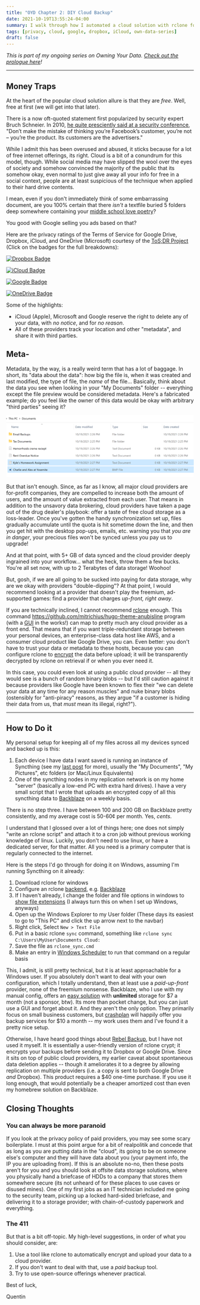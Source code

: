 ```yaml
---
title: "OYD Chapter 2: DIY Cloud Backup"
date: 2021-10-19T13:55:24-04:00
summary: I walk through how I automated a cloud solution with rclone for less than a dollar a month.
tags: [privacy, cloud, google, dropbox, iCloud, own-data-series]
draft: false
---
```

*This is part of my ongoing series on Owning Your Data. [Check out the prologue here](/posts/own-data-intro/)!*

---

## Money Traps

At the heart of the popular cloud solution allure is that they are *free*. Well, free at first (we will get into that later).

There is a now oft-quoted statement first popularized by security expert Bruch Schneier. In 2010, [he quite presciently said at a security conference](https://www.information-age.com/facebook-is-deliberately-killing-privacy-says-schneier-1290603/), "Don’t make the mistake of thinking you’re Facebook’s customer, you’re not – you’re the product. Its customers are the advertisers."

While I admit this has been overused and abused, it sticks because for a lot of free internet offerings, its right. Cloud is a bit of a conundrum for this model, though. While social media may have slipped the wool over the eyes of society and somehow convinced the majority of the public that its somehow okay, even normal to just give away all your info for free in a social context, people are at least suspicious of the technique when applied to their hard drive contents.

I mean, even if you don't immediately think of some embarrassing document, are you 100% certain that there *isn't* a textfile buried 5 folders deep somewhere containing your [middle school love poetry](https://xkcd.com/1360/)?

You good with Google selling you ads based on that?

Here are the privacy ratings of the Terms of Service for Google Drive, Dropbox, iCloud, and OneDrive (Microsoft) courtesy of the [ToS;DR Project](https://tosdr.org/en/about) (Click on the badges for the full breakdowns):

[![Dropbox Badge](https://shields.tosdr.org/en_270.svg)](https://tosdr.org/en/service/270)

[![iCloud Badge](https://shields.tosdr.org/en_291.svg)](https://tosdr.org/en/service/291)

[![Google Badge](https://shields.tosdr.org/en_217.svg)](https://tosdr.org/en/service/217)

[![OneDrive Badge](https://shields.tosdr.org/en_244.svg)](https://tosdr.org/en/service/244)

Some of the highlights:

* iCloud (Apple), Microsoft and Google reserve the right to delete any of your data, with *no notice*, and for *no reason*.
* All of these providers track your location and other "metadata", and share it with third parties.

## Meta-

Metadata, by the way, is a really weird term that has a lot of baggage. In short, its "data about the data": how big the file is, when it was created and last modified, the type of file, the *name* of the file... Basically, think about the data you see when looking in your "My Documents" folder -- everything except the file preview would be considered metadata. Here's a fabricated example; do you feel like the owner of this data would be okay with arbitrary "third parties" seeing it?

![Example of someone's documents](mydocumentsexample.png)

But that isn't enough. Since, as far as I know, all major cloud providers are for-profit companies, they are compelled to increase both the amount of users, and the amount of value extracted from each user. That means in addition to the unsavory data brokering, cloud providers have taken a page out of the drug dealer's playbook: offer a taste of free cloud storage as a loss-leader. Once you've gotten the handy synchronization set up, files gradually accumulate until the quota is hit sometime down the line, and then you get hit with the desktop pop-ups, emails, etc. warning you that *you are in danger*, your precious files won't be synced unless you pay us to upgrade!

And at that point, with 5+ GB of data synced and the cloud provider deeply ingrained into your workflow... what the heck, throw them a few bucks. You're all set now, with up to 2 Terabytes of data storage! Woohoo!

But, gosh, if we are all going to be sucked into paying for data storage, why are we okay with providers "double-dipping"? At that point, I would recommend looking at a provider that doesn't play the freemium, ad-supported games: find a provider that charges *up-front, right away*.

If you are technically inclined, I cannot recommend [rclone](https://rclone.org/) enough. This command <https://github.com/mitrichius/hugo-theme-anubisline> program (with a [GUI](https://rclone.org/gui/) in the works!) can map to pretty much any cloud provider as a front end. That means that if you want triple-redundant storage between your personal devices, an enterprise-class data host like AWS, and a consumer cloud product like Google Drive, you can. Even better: you don't have to trust your data or metadata to these hosts, because you can configure rclone to [encrypt](https://rclone.org/crypt/) the data before upload; it will be transparently decrypted by rclone on retrieval if or when you ever need it.

In this case, you could even look at using a public cloud provider -- all they would see is a bunch of random binary blobs -- but I'd still caution against it because providers like Google have been known to flex their "we can delete your data at any time for any reason muscles" and nuke binary blobs (ostensibly for "anti-piracy" reasons, as they argue "if a customer is hiding their data from us, that *must* mean its illegal, right?").

---

## How to Do it

My personal setup for keeping all of my files across all my devices synced and backed up is this:

1. Each device I have data I want saved is running an instance of Syncthing (see my [last post](/posts/personal-cloud/) for more), usually the "My Documents", "My Pictures", etc folders (or Mac/Linux Equivalents)
2. One of the syncthing nodes in my replication network is on my home "server" (basically a low-end PC with extra hard drives). I have a very small script that I wrote that uploads an encrypted copy of all this syncthing data to [Backblaze](https://www.backblaze.com/) on a weekly basis.

There is no step three. I have between 100 and 200 GB on Backblaze pretty consistently, and my average cost is 50-60¢ per month. Yes, *cents*.

I understand that I glossed over a lot of things here; one does not simply "write an rclone script" and attach it to a cron job without previous working knowledge of linux. Luckily, you don't need to use linux, or have a dedicated server, for that matter. All you need is a primary computer that is regularly connected to the internet.

Here is the steps I'd go through for doing it on Windows, assuming I'm running Syncthing on it already:

1. Download rclone for windows
1. Configure an rclone [backend](https://rclone.org/overview/), e.g. [Backblaze](https://rclone.org/b2/)
1. If I haven't already, I change the folder and file options in windows to [show file extensions](https://www.howtogeek.com/205086/beginner-how-to-make-windows-show-file-extensions/) (I always turn this on when I set up Windows, anyways)
1. Open up the Windows Explorer to my User folder (These days its easiest to go to "This PC" and click the up arrow next to the navbar)
1. Right click, Select `New > Text File`
1. Put in a basic rclone `sync` command, something like `rclone sync C:\Users\MyUser\Documents Cloud:`
1. Save the file as `rclone_sync.cmd`
1. Make an entry in [Windows Scheduler](https://thegeekpage.com/how-to-create-advanced-tasks-in-task-scheduler-for-windows-10/) to run that command on a regular basis

This, I admit, is still pretty technical, but it is at least approachable for a Windows user. If you absolutely don't want to deal with your own configuration, which I totally understand, then at least use a *paid-up-front* provider, none of the freemium nonsense. Backblaze, who I use with my manual config, offers an [easy solution](https://www.backblaze.com/cloud-backup.html) with **unlimited** storage for $7 a month (not a sponsor, btw). Its more than pocket change, but you can just use a GUI and forget about it. And they aren't the only option. They primarily focus on small business customers, but [crashplan](https://www.crashplan.com/en-us/pricing/) will happily offer you backup services for $10 a month -- my work uses them and I've found it a pretty nice setup.

Otherwise, I have heard good things about [Rebel Backup](https://www.svsware.com/rebelbackup), but I have not used it myself. It is essentially a user-friendly version of rclone crypt; it encrypts your backups before sending it to Dropbox or Google Drive. Since it sits on top of public cloud providers, my earlier caveat about spontaneous data deletion applies -- though it ameliorates it to a degree by allowing replication on multiple providers (i.e. a copy is sent to both Google Drive *and* Dropbox). This product requires a $40 one-time purchase. If you use it long enough, that would potentially be a cheaper amortized cost than even my homebrew solution on Backblaze.

## Closing Thoughts

### You can always be more paranoid

If you look at the privacy policy of paid providers, you may see some scary boilerplate. I must at this point argue for a bit of realpolitik and concede that as long as you are putting data in the "cloud", its going to be on someone else's computer and they will have data about you (your payment info, the IP you are uploading from). If this is an absolute no-no, then these posts aren't for you and you should look at offsite data storage solutions, where you physically hand a briefcase of HDDs to a company that stores them somewhere secure (its not unheard of for these places to use caves or disused mines). One of my first jobs as an IT technician included me going to the security team, picking up a locked hard-sided briefcase, and delivering it to a storage provider; with chain-of-custody paperwork and everything.

### The 411

But that is a bit off-topic. My high-level suggestions, in order of what you should consider, are:

1. Use a tool like rclone to automatically encrypt and upload your data to a cloud provider.
1. If you don't want to deal with that, use a *paid* backup tool.
1. Try to use open-source offerings whenever practical.

Best of luck,

Quentin
